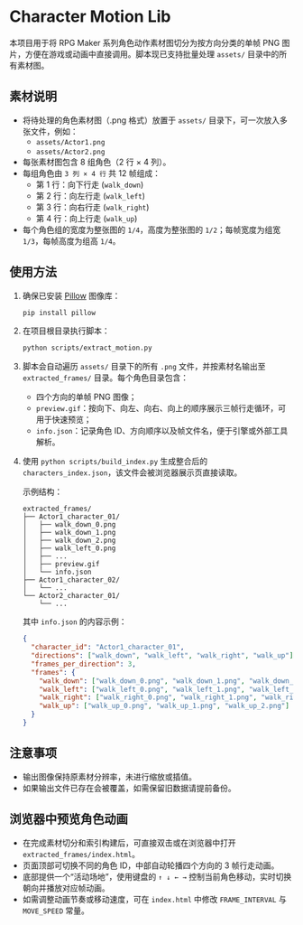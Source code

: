 # Character Motion Lib

本项目用于将 RPG Maker 系列角色动作素材图切分为按方向分类的单帧 PNG 图片，方便在游戏或动画中直接调用。脚本现已支持批量处理 `assets/` 目录中的所有素材图。

## 素材说明

- 将待处理的角色素材图（.png 格式）放置于 `assets/` 目录下，可一次放入多张文件，例如：
  - `assets/Actor1.png`
  - `assets/Actor2.png`
- 每张素材图包含 8 组角色（2 行 × 4 列）。
- 每组角色由 `3 列 × 4 行` 共 12 帧组成：
  - 第 1 行：向下行走 (`walk_down`)
  - 第 2 行：向左行走 (`walk_left`)
  - 第 3 行：向右行走 (`walk_right`)
  - 第 4 行：向上行走 (`walk_up`)
- 每个角色组的宽度为整张图的 `1/4`，高度为整张图的 `1/2`；每帧宽度为组宽 `1/3`，每帧高度为组高 `1/4`。

## 使用方法

1. 确保已安装 [Pillow](https://python-pillow.org/) 图像库：

   ```bash
   pip install pillow
   ```

2. 在项目根目录执行脚本：

   ```bash
   python scripts/extract_motion.py
   ```

3. 脚本会自动遍历 `assets/` 目录下的所有 `.png` 文件，并按素材名输出至 `extracted_frames/` 目录。每个角色目录包含：
   - 四个方向的单帧 PNG 图像；
   - `preview.gif`：按向下、向左、向右、向上的顺序展示三帧行走循环，可用于快速预览；
   - `info.json`：记录角色 ID、方向顺序以及帧文件名，便于引擎或外部工具解析。

4. 使用 `python scripts/build_index.py` 生成整合后的 `characters_index.json`，该文件会被浏览器展示页直接读取。

   示例结构：

   ```
   extracted_frames/
   ├── Actor1_character_01/
   │   ├── walk_down_0.png
   │   ├── walk_down_1.png
   │   ├── walk_down_2.png
   │   ├── walk_left_0.png
   │   ├── ...
   │   ├── preview.gif
   │   └── info.json
   ├── Actor1_character_02/
   │   └── ...
   └── Actor2_character_01/
       └── ...
   ```

   其中 `info.json` 的内容示例：

   ```json
   {
     "character_id": "Actor1_character_01",
     "directions": ["walk_down", "walk_left", "walk_right", "walk_up"],
     "frames_per_direction": 3,
     "frames": {
       "walk_down": ["walk_down_0.png", "walk_down_1.png", "walk_down_2.png"],
       "walk_left": ["walk_left_0.png", "walk_left_1.png", "walk_left_2.png"],
       "walk_right": ["walk_right_0.png", "walk_right_1.png", "walk_right_2.png"],
       "walk_up": ["walk_up_0.png", "walk_up_1.png", "walk_up_2.png"]
     }
   }
   ```

## 注意事项

- 输出图像保持原素材分辨率，未进行缩放或插值。
- 如果输出文件已存在会被覆盖，如需保留旧数据请提前备份。

## 浏览器中预览角色动画

- 在完成素材切分和索引构建后，可直接双击或在浏览器中打开 `extracted_frames/index.html`。
- 页面顶部可切换不同的角色 ID，中部自动轮播四个方向的 3 帧行走动画。
- 底部提供一个“活动场地”，使用键盘的 `↑ ↓ ← →` 控制当前角色移动，实时切换朝向并播放对应帧动画。
- 如需调整动画节奏或移动速度，可在 `index.html` 中修改 `FRAME_INTERVAL` 与 `MOVE_SPEED` 常量。
